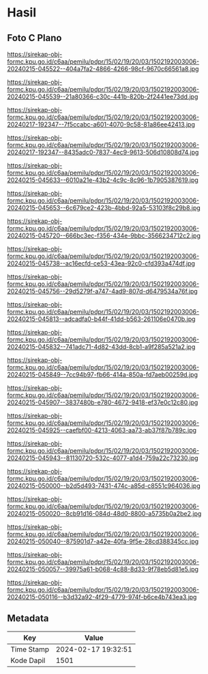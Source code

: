# Hasil

## Foto C Plano

https://sirekap-obj-formc.kpu.go.id/c6aa/pemilu/pdpr/15/02/19/20/03/1502192003006-20240215-045522--404a7fa2-4866-4266-98cf-9670c66561a8.jpg

https://sirekap-obj-formc.kpu.go.id/c6aa/pemilu/pdpr/15/02/19/20/03/1502192003006-20240215-045539--21a80366-c30c-441b-820b-2f2441ee73dd.jpg

https://sirekap-obj-formc.kpu.go.id/c6aa/pemilu/pdpr/15/02/19/20/03/1502192003006-20240217-192347--7f5ccabc-a601-4070-9c58-81a86ee42413.jpg

https://sirekap-obj-formc.kpu.go.id/c6aa/pemilu/pdpr/15/02/19/20/03/1502192003006-20240217-192347--8435adc0-7837-4ec9-9613-506d10808d74.jpg

https://sirekap-obj-formc.kpu.go.id/c6aa/pemilu/pdpr/15/02/19/20/03/1502192003006-20240215-045633--6010a21e-43b2-4c9c-8c96-1b7905387619.jpg

https://sirekap-obj-formc.kpu.go.id/c6aa/pemilu/pdpr/15/02/19/20/03/1502192003006-20240215-045653--6c679ce2-423b-4bbd-92a5-53103f8c29b8.jpg

https://sirekap-obj-formc.kpu.go.id/c6aa/pemilu/pdpr/15/02/19/20/03/1502192003006-20240215-045720--666bc3ec-f356-434e-9bbc-3566234712c2.jpg

https://sirekap-obj-formc.kpu.go.id/c6aa/pemilu/pdpr/15/02/19/20/03/1502192003006-20240215-045738--ac16ecfd-ce53-43ea-92c0-cfd393a474df.jpg

https://sirekap-obj-formc.kpu.go.id/c6aa/pemilu/pdpr/15/02/19/20/03/1502192003006-20240215-045756--29d5279f-a747-4ad9-807d-d6479534a76f.jpg

https://sirekap-obj-formc.kpu.go.id/c6aa/pemilu/pdpr/15/02/19/20/03/1502192003006-20240215-045813--adcadfa0-b44f-41dd-b563-261106e0470b.jpg

https://sirekap-obj-formc.kpu.go.id/c6aa/pemilu/pdpr/15/02/19/20/03/1502192003006-20240215-045832--741adc71-4d82-43dd-8cb1-a9f285a521a2.jpg

https://sirekap-obj-formc.kpu.go.id/c6aa/pemilu/pdpr/15/02/19/20/03/1502192003006-20240215-045849--7cc94b97-fb66-414a-850a-fd7aeb00259d.jpg

https://sirekap-obj-formc.kpu.go.id/c6aa/pemilu/pdpr/15/02/19/20/03/1502192003006-20240215-045907--3837480b-e780-4672-9418-ef37e0c12c80.jpg

https://sirekap-obj-formc.kpu.go.id/c6aa/pemilu/pdpr/15/02/19/20/03/1502192003006-20240215-045925--caefbf00-4213-4063-aa73-ab37f87b789c.jpg

https://sirekap-obj-formc.kpu.go.id/c6aa/pemilu/pdpr/15/02/19/20/03/1502192003006-20240215-045943--81130720-532c-4077-a1d4-759a22c73230.jpg

https://sirekap-obj-formc.kpu.go.id/c6aa/pemilu/pdpr/15/02/19/20/03/1502192003006-20240215-050000--b2d5d493-7431-474c-a85d-c8551c964036.jpg

https://sirekap-obj-formc.kpu.go.id/c6aa/pemilu/pdpr/15/02/19/20/03/1502192003006-20240215-050020--8cb91d16-084d-48d0-8800-a5735b0a2be2.jpg

https://sirekap-obj-formc.kpu.go.id/c6aa/pemilu/pdpr/15/02/19/20/03/1502192003006-20240215-050040--875901d7-a42e-40fa-9f5e-28cd388345cc.jpg

https://sirekap-obj-formc.kpu.go.id/c6aa/pemilu/pdpr/15/02/19/20/03/1502192003006-20240215-050057--39975a61-b068-4c88-8d33-9f78eb5d81e5.jpg

https://sirekap-obj-formc.kpu.go.id/c6aa/pemilu/pdpr/15/02/19/20/03/1502192003006-20240215-050116--b3d32a92-4f29-4779-974f-b6ce4b743ea3.jpg


## Metadata

| Key        | Value               |
| ---------- | ------------------- |
| Time Stamp | 2024-02-17 19:32:51 |
| Kode Dapil | 1501                |



